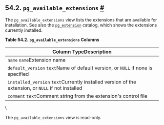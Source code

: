 ## 54.2. `pg_available_extensions` [#](#VIEW-PG-AVAILABLE-EXTENSIONS)

The `pg_available_extensions` view lists the extensions that are available for installation. See also the [`pg_extension`](catalog-pg-extension.html "53.22. pg_extension") catalog, which shows the extensions currently installed.

**Table 54.2. `pg_available_extensions` Columns**

| Column TypeDescription                                                                             |
| -------------------------------------------------------------------------------------------------- |
| `name` `name`Extension name                                                                        |
| `default_version` `text`Name of default version, or `NULL` if none is specified                    |
| `installed_version` `text`Currently installed version of the extension, or `NULL` if not installed |
| `comment` `text`Comment string from the extension's control file                                   |

\

The `pg_available_extensions` view is read-only.